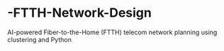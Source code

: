 # -FTTH-Network-Design
 AI-powered Fiber-to-the-Home (FTTH) telecom network planning using clustering and Python
